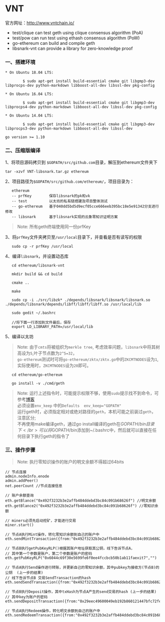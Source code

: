 # VNT
官方网址：http://www.vntchain.io/

* test/clique can test geth using clique consensus algorithm (PoA)
* test/pow can run test using ethash consensus algorithm (PoW)
* go-ethereum can build and compile geth
* libsnark-vnt can provide a library for zero-knowledge proof

### 一、搭建环境
```
* On Ubuntu 18.04 LTS:

        $ sudo apt-get install build-essential cmake git libgmp3-dev libprocps-dev python-markdown libboost-all-dev libssl-dev pkg-config
        
* On Ubuntu 16.04 LTS:

        $ sudo apt-get install build-essential cmake git libgmp3-dev libprocps4-dev python-markdown libboost-all-dev libssl-dev pkg-config
        
* On Ubuntu 14.04 LTS:

        $ sudo apt-get install build-essential cmake git libgmp3-dev libprocps3-dev python-markdown libboost-all-dev libssl-dev

go version >= 1.10
```

### 二、压缩版编译

1、将项目源码拷贝到 `$GOPATH/src/github.com`目录，解压到ethereum文件夹下
```
tar -xzvf VNT-libsnark.tar.gz ethereum
```

2、项目路径为`$GOPATH/src/github.com/ethereum/`，项目目录为：
```
   ethereum
   -- prfKey        保存libsnark的pk和vk
   -- test          以太坊的私有链搭建及项目整体测试
   -- go-ethereum   基于040dd5bd5d9ecf05cce666eeb395bc18e5e91342分支进行修改
   -- libsnark      基于libsnark实现的云象零知识证明方案
```
> Note: 所有geth终端使用同一份prfKey

3、将`prfKey`文件夹拷贝至`/usr/local`目录下，并查看是否有读写的权限
```   
   sudo cp -r prfKey /usr/local
```

4、编译`libsnark`，并设置动态库
```
   cd ethereum/libsnark-vnt
   
   mkdir build && cd build

   cmake ..

   make

   sudo cp -i ./src/libzk* ./depends/libsnark/libsnark/libsnark.so ./depends/libsnark/depends/libff/libff/libff.so /usr/local/lib

   sudo gedit ~/.bashrc

   //将下面一行添加到文件最后，保存
   export LD_LIBRARY_PATH=/usr/local/lib
```

5、编译以太坊
> Note: 由于`cmts`将被组织为`merkle tree`, 考虑效率问题，`libsnark`中将其树高设为`5`,叶子节点数为`2^5=32`，</br>
   `go-ethereum`测试时可将`go-ethereum/zktx/zktx.go`中的`ZKCMTNODES`设为`1`, 实际使用时，`ZKCMTNODES`设为`20`即可。

```
   cd ethereum/go-ethereum

   go install -v ./cmd/geth
```

> Note: 运行上述指令时，可能提示权限不够，使用`sudo`提示找不到命令，可参考[博客](https://www.cnblogs.com/chr-wonder/p/8464224.html) </br>
必须设置`env_keep` 中的`Defaults  env_keep="GOPATH"` </br>
运行geth时，必须指定相对或绝对路径的`geth`，本机可能之前装过`geth`，注意区分; </br>
不再使用make编译geth，通过go install编译的geth在$GOPATH/bin目录下 </br>
可以将$GOPATH/bin添加到~/.bashrc中，然后就可以直接在任何目录下执行geth的指令了 </br>

### 三、操作步骤
> Note: 执行零知识操作的账户的明文余额不得超过64bits
```
// 节点连接
admin.nodeInfo.enode
admin.addPeer()
net.peerCount //节点连接信息

// 账户余额查询
eth.getBlance("0x492f3232b3e2affb484ddebd3bc84c091b68626f") //明文余额
eth.getBlance2("0x492f3232b3e2affb484ddebd3bc84c091b68626f") //零知识余额

// miners必须先启动挖矿，才能进行交易
miner.start()

// 节点A执行Mint操作，转化零知识余额到自己的账户中
eth.sendMintTransaction({from:"0x492f3232b3e2affb484ddebd3bc84c091b68626f",value:"0x1234"})

// 节点B执行getPubKeyRLP()根据其账户地址获取其公钥，线下告诉节点A，
// 其中第一个参数是账户，第二个参数是账户的密码
eth.getPubKeyRLP("0x6044c69f30e5699fe6f0ee4fccbcb50b1ab11faexit7","")

// 节点A执行Send操作进行转账，并更新自己的零知识余额，其中pubkey为接收方(节点B)的公钥  (上一步的结果)
// 线下告诉节点B 交易SendTransaction的hash
eth.sendSendTransaction({from:"0x492f3232b3e2affb484ddebd3bc84c091b68626f",value:"0x123",pubKey:"0xf842a0dfdc52fc4652e878a5ab8b714c493ccf4b8fc1106d457941a25989ce4ee2f5d7a0e600c1f446799b44e9e5d23712176a12dec4f4731e1adc7cc26f74b5e8a3d9c0"})

// 节点B执行Deposit操作，其中txHash为节点A产生的send交易的hash (上一步的结果)
// 其中key为账户的密码
eth.sendDepositTransaction({from:"0x29eec49600049eb192b860121447bfc72fe7ebac",txHash:"0xb13787daae6718378334577d9ed16fda0575ddfa0511546d79c3eea1970f9753",key:""})

// 节点A执行Redeem操作，转化明文余额到自己的账户中
eth.sendRedeemTransaction({from:"0x492f3232b3e2affb484ddebd3bc84c091b68626f",value:"0x123"})
```
